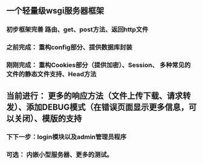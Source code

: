 ## 一个轻量级wsgi服务器框架

### 初步框架完善 路由、get、post方法、返回http文件

### 之前完成： 重构config部分、提供数据库封装

### 刚刚完成： 重构Cookies部分（提供加密）、Session、 多种常见的文件的静态文件支持、Head方法

## 当前进行： 更多的响应方法（文件上传下载、请求转发）、添加DEBUG模式（在错误页面显示更多信息，可以关闭）、模版的支持

### 下下一步：login模块以及admin管理员程序

### 可选： 内嵌小型服务器、更多的测试。